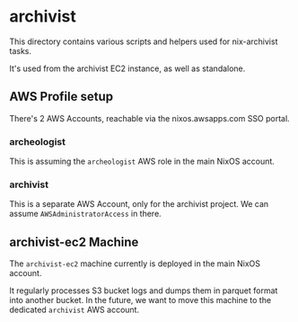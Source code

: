 # archivist

This directory contains various scripts and helpers used for nix-archivist tasks.

It's used from the archivist EC2 instance, as well as standalone.

## AWS Profile setup
There's 2 AWS Accounts, reachable via the nixos.awsapps.com SSO portal.

### archeologist
This is assuming the `archeologist` AWS role in the main NixOS account.

### archivist
This is a separate AWS Account, only for the archivist project. We can assume
`AWSAdministratorAccess` in there.

## archivist-ec2 Machine
The `archivist-ec2` machine currently is deployed in the main NixOS account.

It regularly processes S3 bucket logs and dumps them in parquet format into
another bucket.
In the future, we want to move this machine to the dedicated `archivist` AWS
account.
